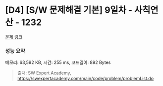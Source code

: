 # [D4] [S/W 문제해결 기본] 9일차 - 사칙연산 - 1232 

[문제 링크](https://swexpertacademy.com/main/code/problem/problemDetail.do?contestProbId=AV141J8KAIcCFAYD) 

### 성능 요약

메모리: 63,592 KB, 시간: 255 ms, 코드길이: 892 Bytes



> 출처: SW Expert Academy, https://swexpertacademy.com/main/code/problem/problemList.do